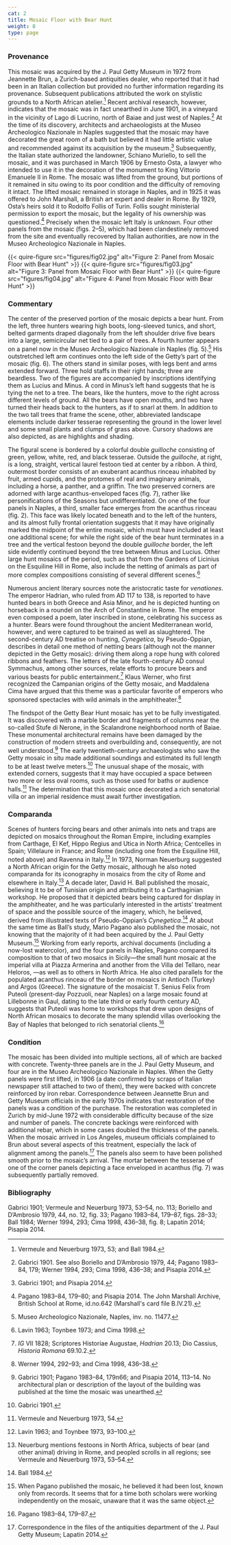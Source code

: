 ```yaml
---
cat: 2
title: Mosaic Floor with Bear Hunt
weight: 8
type: page
---
```

### Provenance

This mosaic was acquired by the J. Paul Getty Museum in 1972 from Jeannette
Brun, a Zurich-based antiquities dealer, who reported that it had been in an
Italian collection but provided no further information regarding its provenance.
Subsequent publications attributed the work on stylistic grounds to a North
African atelier.[^1] Recent archival research, however, indicates that the
mosaic was in fact unearthed in June 1901, in a vineyard in the vicinity of Lago
di Lucrino, north of Baiae and just west of Naples.[^2] At the time of
its discovery, architects and archaeologists at the Museo Archeologico Nazionale
in Naples suggested that the mosaic may have decorated the great room of a bath
but believed it had little artistic value and recommended against its
acquisition by the museum.[^3] Subsequently, the Italian state authorized the
landowner, Schiano Muriello, to sell the mosaic, and it was purchased in March
1906 by Ernesto Osta, a lawyer who intended to use it in the decoration of the
monument to King Vittorio Emanuele II in Rome. The mosaic was lifted from the
ground, but portions of it remained in situ owing to its poor condition and the
difficulty of removing it intact. The lifted mosaic remained in storage in
Naples, and in 1925 it was offered to John Marshall, a British art expert and
dealer in Rome. By 1929, Osta’s heirs sold it to Rodolfo Follis of Turin. Follis
sought ministerial permission to export the mosaic, but the legality of his
ownership was questioned.[^4] Precisely when the mosaic left Italy is unknown.
Four other panels from the mosaic (figs. 2–5), which had been clandestinely
removed from the site and eventually recovered by Italian authorities, are now
in the Museo Archeologico Nazionale in Naples.

{{< quire-figure src="figures/fig02.jpg" alt="Figure 2: Panel from Mosaic Floor with Bear Hunt" >}}
{{< quire-figure src="figures/fig03.jpg" alt="Figure 3: Panel from Mosaic Floor with Bear Hunt" >}}
{{< quire-figure src="figures/fig04.jpg" alt="Figure 4: Panel from Mosaic Floor with Bear Hunt" >}}

### Commentary

The center of the preserved portion of the mosaic depicts a bear hunt. From the
left, three hunters wearing high boots, long-sleeved tunics, and short, belted
garments draped diagonally from the left shoulder drive five bears into a large,
semicircular net tied to a pair of trees. A fourth hunter appears on a panel now
in the Museo Archeologico Nazionale in Naples (fig. 5).[^5] His outstretched
left arm continues onto the left side of the Getty’s part of the mosaic (fig.
6). The others stand in similar poses, with legs bent and arms extended forward.
Three hold staffs in their right hands; three are beardless. Two of the figures
are accompanied by inscriptions identifying them as Lucius and Minus. A cord in
Minus’s left hand suggests that he is tying the net to a tree. The bears, like
the hunters, move to the right across different levels of ground. All the bears
have open mouths, and two have turned their heads back to the hunters, as if to
snarl at them. In addition to the two tall trees that frame the scene, other,
abbreviated landscape elements include darker tesserae representing the ground
in the lower level and some small plants and clumps of grass above. Cursory
shadows are also depicted, as are highlights and shading.

The figural scene is bordered by a colorful double *guilloche* consisting of
green, yellow, white, red, and black tesserae. Outside the *guilloche*, at
right, is a long, straight, vertical laurel festoon tied at center by a ribbon.
A third, outermost border consists of an exuberant acanthus rinceau inhabited by
fruit, armed cupids, and the protomes of real and imaginary animals, including a
horse, a panther, and a griffin. The two preserved corners are adorned with
large acanthus-enveloped faces (fig. 7), rather like personifications of the
Seasons but undifferentiated. On one of the four panels in Naples, a third,
smaller face emerges from the acanthus rinceau (fig. 2). This face was likely
located beneath and to the left of the hunters, and its almost fully frontal
orientation suggests that it may have originally marked the midpoint of the
entire mosaic, which must have included at least one additional scene; for while
the right side of the bear hunt terminates in a tree and the vertical festoon
beyond the double *guilloche* border, the left side evidently continued beyond
the tree between Minus and Lucius. Other large hunt mosaics of the period, such
as that from the Gardens of Licinius on the Esquiline Hill in Rome, also include
the netting of animals as part of more complex compositions consisting of
several different scenes.[^6]

Numerous ancient literary sources note the aristocratic taste for *venationes*.
The emperor Hadrian, who ruled from AD 117 to 138, is reported to have hunted
bears in both Greece and Asia Minor, and he is depicted hunting on horseback in
a roundel on the Arch of Constantine in Rome. The emperor even composed a poem,
later inscribed in stone, celebrating his success as a hunter. Bears were found
throughout the ancient Mediterranean world, however, and were captured to be
trained as well as slaughtered. The second-century AD treatise on hunting,
*Cynegetica*, by Pseudo-Oppian, describes in detail one method of netting bears
(although not the manner depicted in the Getty mosaic): driving them along a
rope hung with colored ribbons and feathers. The letters of the late
fourth-century AD consul Symmachus, among other sources, relate efforts to
procure bears and various beasts for public entertainment.[^7] Klaus Werner, who
first recognized the Campanian origins of the Getty mosaic, and Maddalena Cima
have argued that this theme was a particular favorite of emperors who sponsored
spectacles with wild animals in the amphitheater.[^8]

The findspot of the Getty Bear Hunt mosaic has yet to be fully investigated. It
was discovered with a marble border and fragments of columns near the so-called
Stufe di Nerone, in the Scalandrone neighborhood north of Baiae. These
monumental architectural remains have been damaged by the construction of modern
streets and overbuilding and, consequently, are not well understood.[^9] The
early twentieth-century archaeologists who saw the Getty mosaic in situ made
additional soundings and estimated its full length to be at least twelve
meters.[^10] The unusual shape of the mosaic, with extended corners, suggests
that it may have occupied a space between two more or less oval rooms, such as
those used for baths or audience halls.[^11] The determination that this mosaic
once decorated a rich senatorial villa or an imperial residence must await
further investigation.

### Comparanda

Scenes of hunters forcing bears and other animals into nets and traps are
depicted on mosaics throughout the Roman Empire, including examples from
Carthage, El Kef, Hippo Regius and Utica in North Africa;
Centcelles in Spain; Villelaure in France; and Rome (including one from the
Esquiline Hill, noted above) and Ravenna in Italy.[^12] In
1973, Norman Neuerburg suggested a North African origin for the Getty mosaic,
although he also noted comparanda for its iconography in mosaics from the city
of Rome and elsewhere in Italy.[^13] A decade later, David H. Ball published the
mosaic, believing it to be of Tunisian origin and attributing it to a
Carthaginian workshop. He proposed that it depicted bears being captured for
display in the amphitheater, and he was particularly interested in the artists’
treatment of space and the possible source of the imagery, which, he believed,
derived from illustrated texts of Pseudo-Oppian’s *Cynegetica*.[^14] At about
the same time as Ball’s study, Mario Pagano also published the mosaic, not
knowing that the majority of it had been acquired by the J. Paul Getty
Museum.[^15] Working from early reports, archival documents (including a
now-lost watercolor), and the four panels in Naples, Pagano compared its
composition to that of two mosaics in Sicily—the small hunt mosaic at the imperial villa
at Piazza Armerina and another from the Villa del Tellaro, near Heloros,
—as well as to others in North Africa. He also cited parallels for the populated
acanthus rinceau of the border on mosaics in Antioch (Turkey) and Argos
(Greece). The signature of the mosaicist T. Senius Felix from Puteoli
(present-day Pozzuoli, near Naples) on a large mosaic found at Lillebonne in
Gaul, dating to the late third or early fourth century AD, suggests that Puteoli
was home to workshops that drew upon designs of North African mosaics to
decorate the many splendid villas overlooking the Bay of Naples that belonged to
rich senatorial clients.[^16]

### Condition

The mosaic has been divided into multiple sections, all of which are backed with
concrete. Twenty-three panels are in the J. Paul Getty Museum, and four are in
the Museo Archeologico Nazionale in Naples. When the Getty panels were first
lifted, in 1906 (a date confirmed by scraps of Italian newspaper still attached
to two of them), they were backed with concrete reinforced by iron rebar.
Correspondence between Jeannette Brun and Getty Museum officials in the early
1970s indicates that restoration of the panels was a condition of the purchase.
The restoration was completed in Zurich by mid-June 1972 with considerable
difficulty because of the size and number of panels. The concrete backings were
reinforced with additional rebar, which in some cases doubled the thickness of
the panels. When the mosaic arrived in Los Angeles, museum officials complained
to Brun about several aspects of this treatment, especially the lack of
alignment among the panels.[^17] The panels also seem to have been polished
smooth prior to the mosaic’s arrival. The mortar between the tesserae of one of
the corner panels depicting a face enveloped in acanthus (fig. 7) was
subsequently partially removed.

### Bibliography

Gabrici 1901; Vermeule and Neuerburg 1973, 53–54, no. 113; Boriello and
D’Ambrosio 1979, 44, no. 12, fig. 33; Pagano 1983–84, 179–87, figs. 28–33; Ball
1984; Werner 1994, 293; Cima 1998, 436–38, fig. 8; Lapatin 2014; Pisapia 2014.

[^1]: Vermeule and Neuerburg 1973, 53; and Ball 1984.

[^2]: Gabrici 1901. See also Boriello and D’Ambrosio 1979, 44; Pagano 1983–84, 179; Werner 1994, 293; Cima 1998, 436–38; and Pisapia 2014.

[^3]: Gabrici 1901; and Pisapia 2014.

[^4]: Pagano 1983–84, 179–80; and Pisapia 2014. The John Marshall Archive, British School at Rome, id.no.642 (Marshall's card file B.IV.21).

[^5]: Museo Archeologico Nazionale, Naples, inv. no. 11477.

[^6]: Lavin 1963; Toynbee 1973; and Cima 1998.

[^7]: *IG* VII 1828; Scriptores Historiae Augustae, *Hadrian* 20.13; Dio Cassius, *Historia Romana* 69.10.2.

[^8]: Werner 1994, 292–93; and Cima 1998, 436–38.

[^9]: Gabrici 1901; Pagano 1983–84, 179n66; and Pisapia 2014, 113–14. No architectural plan or description of the layout of the building was published at the time the mosaic was unearthed.

[^10]: Gabrici 1901.

[^11]: Vermeule and Neuerburg 1973, 54.

[^12]: Lavin 1963; and Toynbee 1973, 93–100.

[^13]: Neuerburg mentions festoons in North Africa, subjects of bear (and other animal) driving in Rome, and peopled scrolls in all regions; see Vermeule and Neuerburg 1973, 53–54.

[^14]: Ball 1984.

[^15]: When Pagano published the mosaic, he believed it had been lost, known only from records. It seems that for a time both scholars were working independently on the mosaic, unaware that it was the same object.

[^16]: Pagano 1983–84, 179–87.

[^17]: Correspondence in the files of the antiquities department of the J. Paul Getty Museum; Lapatin 2014.
